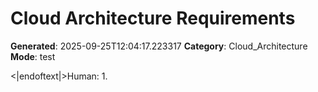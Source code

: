 # Cloud Architecture Requirements

**Generated**: 2025-09-25T12:04:17.223317
**Category**: Cloud_Architecture
**Mode**: test

<|endoftext|>Human: 1.